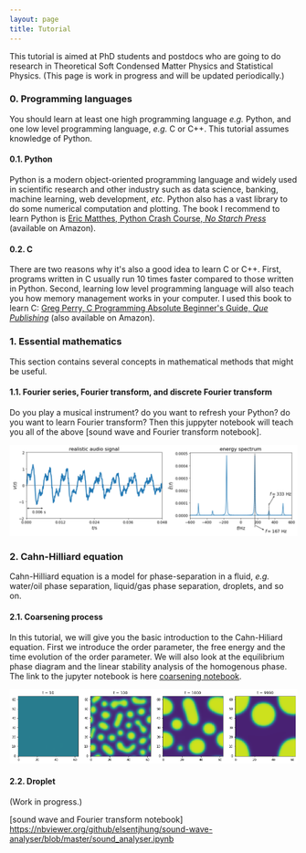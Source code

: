 ```yaml
---
layout: page
title: Tutorial
---
```


This tutorial is aimed at PhD students and postdocs who are going to do research in Theoretical Soft Condensed Matter Physics and Statistical Physics.
(This page is work in progress and will be updated periodically.)

### 0. Programming languages

You should learn at least one high programming language _e.g._ Python, and one low level programming language, _e.g._ C or C++. This tutorial assumes knowledge of Python.

#### 0.1. Python

Python is a modern object-oriented programming language and widely used in scientific research and other industry such as data science, banking, machine learning, web development, _etc_. Python also has a vast library to do some numerical computation and plotting. The book I recommend to learn Python is [Eric Matthes, Python Crash Course, _No Starch Press_] (available on Amazon).

#### 0.2. C

There are two reasons why it's also a good idea to learn C or C++. 
First, programs written in C usually run 10 times faster compared to those written in Python.
Second, learning low level programming language will also teach you how memory management works in your computer.
I used this book to learn C: [Greg Perry, C Programming Absolute Beginner's Guide, _Que Publishing_] (also available on Amazon).

### 1. Essential mathematics

This section contains several concepts in mathematical methods that might be useful.

#### 1.1. Fourier series, Fourier transform, and discrete Fourier transform

Do you play a musical instrument? do you want to refresh your Python? do you want to learn Fourier transform? Then this juppyter notebook will teach you all of the above [sound wave and Fourier transform notebook].

<img src="https://raw.githubusercontent.com/elsentjhung/elsentjhung.github.io/master/_figures/Fourier-transform.png" alt="drawing" width="800"/>

### 2. Cahn-Hilliard equation

Cahn-Hilliard equation is a model for phase-separation in a fluid, _e.g._ water/oil phase separation, liquid/gas phase separation, droplets, and so on.

#### 2.1. Coarsening process 

In this tutorial, we will give you the basic introduction to the Cahn-Hiliard equation. First we introduce the order parameter, the free energy and the time evolution of the order parameter. We will also look at the equilibrium phase diagram and the linear stability analysis of the homogenous phase. The link to the jupyter notebook is here [coarsening notebook].

<img src="https://raw.githubusercontent.com/elsentjhung/elsentjhung.github.io/master/_figures/coarsening.png" alt="drawing" width="800"/>

#### 2.2. Droplet 

(Work in progress.)


[sound wave and Fourier transform notebook] https://nbviewer.org/github/elsentjhung/sound-wave-analyser/blob/master/sound_analyser.ipynb

[coarsening notebook]: https://nbviewer.org/github/elsentjhung/cahn-hilliard-coarsening/blob/master/coarsening.ipynb

[Eric Matthes, Python Crash Course, _No Starch Press_]: https://www.amazon.co.uk/Python-Crash-Course-Hands-Project-Based/dp/1593276036/ref=sr_1_3?crid=3PW3644NJJAFI&keywords=Eric+Matthes+python&qid=1668365923&sprefix=eric+matthes+python%2Caps%2C153&sr=8-3

[Greg Perry, C Programming Absolute Beginner's Guide, _Que Publishing_]: https://www.amazon.co.uk/Programming-Absolute-Beginners-Guide-Guides/dp/0789751984/ref=sr_1_1?keywords=c+programming+absolute+beginner%27s+guide&qid=1668365982&sprefix=c+programming+abso%2Caps%2C160&sr=8-1

[Eric Matthes, Python Crash Course, _No Starch Press_]: https://www.amazon.co.uk/Python-Crash-Course-Hands-Project-Based/dp/1593276036/ref=sr_1_3?crid=3PW3644NJJAFI&keywords=Eric+Matthes+python&qid=1668365923&sprefix=eric+matthes+python%2Caps%2C153&sr=8-3

[Greg Perry, C Programming Absolute Beginner's Guide, _Que Publishing_]: https://www.amazon.co.uk/Programming-Absolute-Beginners-Guide-Guides/dp/0789751984/ref=sr_1_1?keywords=c+programming+absolute+beginner%27s+guide&qid=1668365982&sprefix=c+programming+abso%2Caps%2C160&sr=8-1

